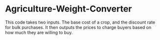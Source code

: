 # Agriculture-Weight-Converter
This code takes two inputs. The base cost of a crop, and the discount rate for bulk purchases. It then outputs the prices to charge buyers based on how much they are willing to buy.
